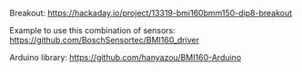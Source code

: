 Breakout:
https://hackaday.io/project/13319-bmi160bmm150-dip8-breakout

Example to use this combination of sensors:
https://github.com/BoschSensortec/BMI160_driver

Arduino library:
https://github.com/hanyazou/BMI160-Arduino
